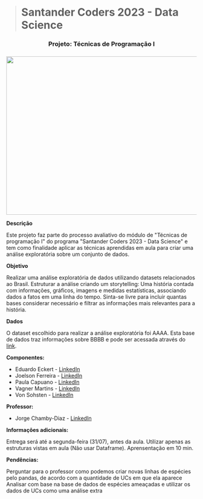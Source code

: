 >  # Santander Coders 2023 - Data Science

 

<center><h3>Projeto: Técnicas de Programação I<h3></center>



<p align="center">
  <img width="720" height="420" src="https://i0.wp.com/jornal.usp.br/wp-content/uploads/2019/09/20190920_00_biodiversidade3.jpg?fit=800%2C420&ssl=1">
</p>


**Descrição**<br>

Este projeto faz parte do processo avaliativo do módulo de "Técnicas de programação I" do programa "Santander Coders 2023 - Data Science" e tem como finalidade aplicar as técnicas aprendidas em aula para criar uma análise exploratória sobre um conjunto de dados.

  

**Objetivo**<br>

Realizar uma análise exploratória de dados utilizando datasets relacionados ao Brasil. Estruturar a análise criando um storytelling: Uma história contada com informações, gráficos, imagens e medidas estatísticas, associando dados a fatos em uma linha do tempo. Sinta-se livre para incluir quantas bases considerar necessário e filtrar as informações mais relevantes para a história.

  

**Dados**<br>

O dataset escolhido para realizar a análise exploratória foi AAAA. Esta base de dados traz informações sobre BBBB e pode ser acessada através do [link](https://dados.gov.br/dados/conjuntos-dados/monitoramento-da-biodiversidade-em-unidades-de-conservacao-federais).


**Componentes:**<br>

- Eduardo Eckert - [LinkedIn](https://www.linkedin.com/in/eduardo-eckert/)
- Joelson Ferreira - [LinkedIn](https://www.linkedin.com/in/joelsons/)
- Paula Capuano - [LinkedIn](https://www.linkedin.com/in/paulacapuano/)
- Vagner Martins - [LinkedIn](https://www.linkedin.com/in/vagner-martins/)
- Von Sohsten - [LinkedIn](https://www.linkedin.com/in/joelsons/)

  
**Professor:**<br>
- Jorge Chamby-Diaz - [LinkedIn](https://www.linkedin.com/in/jchambyd/)

    
**Informações adicionais:**<br>

Entrega será até a segunda-feira (31/07), antes da aula.
Utilizar apenas as estruturas vistas em aula (Não usar Dataframe).
Aprensentação em 10 min.

**Pendências:**<br>

Perguntar para o professor como podemos criar novas linhas de espécies pelo pandas, de acordo com a quantidade de UCs em que ela aparece
Analisar com base na base de dados de espécies ameaçadas e utilizar os dados de UCs como uma análise extra

